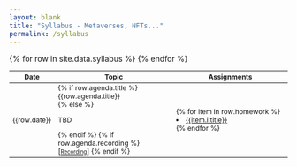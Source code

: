```yaml
---
layout: blank
title: "Syllabus - Metaverses, NFTs..."
permalink: /syllabus
---
```


<table style="table-layout: fixed; font-size: 88%;">
  <thead>
      <th style="width: 10%;">Date</th>
      <th style="width: 45%;">Topic</th>
      <th style="width: 45%;">Assignments</th>
  </thead>
  <tbody>
    {% for row in site.data.syllabus %}
      <tr>
        <td style="text-align: center;"> 
          {{row.date}}
        </td>
        <td> 
          {% if row.agenda.title %}
            <p style="margin: 0;">{{row.agenda.title}}</p>
          {% else %}
            <p>TBD</p>
          {% endif %}
          {% if row.agenda.recording %}
            [<a target="_blank" href="{{row.recording}}" style="font-size: 80%;text-decoration: underline;">Recording</a>]
          {% endif %}
        </td>
        <td>
          {% for item in row.homework %}
            <li><a href="{{item.i.link}}" target="_blank">{{item.i.title}}</a></li>
          {% endfor %}
        </td>
      </tr>
    {% endfor %}
  </tbody>
</table>
